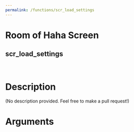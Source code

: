 ```yaml
---
permalink: /functions/scr_load_settings
---
```

# Room of Haha Screen  
## scr_load_settings  
&nbsp;  
# Description  
(No description provided. Feel free to make a pull request!) 
&nbsp;  
# Arguments


